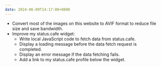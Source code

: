 ```yaml
---
date: 2024-06-09T14:17:00+0800
---
```


* Convert most of the images on this website to AVIF format to reduce file size and save bandwidth.
* Improve my status.cafe widget:
    * Write local JavaScript code to fetch data from status.cafe.
    * Display a loading message before the data fetch request is completed.
    * Display an error message if the data fetching fails.
    * Add a link to my status.cafe profile below the widget.